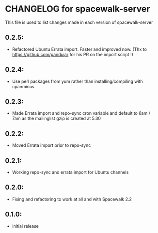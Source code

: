 # CHANGELOG for spacewalk-server #

This file is used to list changes made in each version of spacewalk-server

## 0.2.5:
* Refactored Ubuntu Errata import. Faster and improved now. 
  (Thx to https://github.com/pandujar for his PR on the import script !)

## 0.2.4:
* Use perl packages from yum rather than installing/compiling with cpanminus

## 0.2.3:
* Made Errata import and repo-sync cron variable and default to 6am / 7am as the mailinglist gzip is created at 5.30

## 0.2.2:
* Moved Errata import prior to repo-sync

## 0.2.1:
* Working repo-sync and errata import for Ubuntu channels

## 0.2.0:
* Fixing and refactoring to work at all and with Spacewalk 2.2

## 0.1.0:

* Initial release
